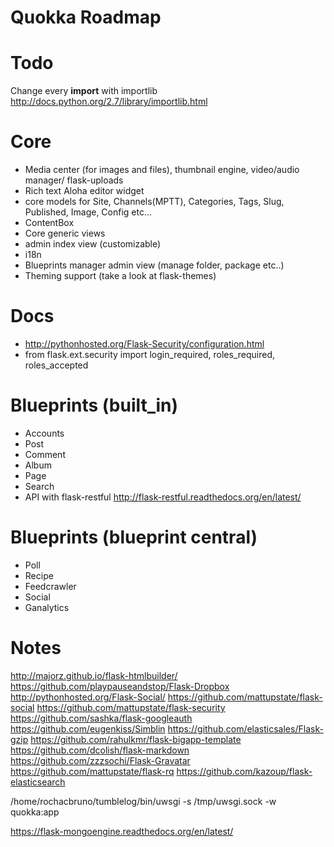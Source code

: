 Quokka Roadmap
==============

Todo
====
Change every __import__ with importlib http://docs.python.org/2.7/library/importlib.html

Core
====
* Media center (for images and files), thumbnail engine, video/audio manager/ flask-uploads
* Rich text Aloha editor widget
* core models for Site, Channels(MPTT), Categories, Tags, Slug, Published, Image, Config  etc...
* ContentBox
* Core generic views
* admin index view (customizable)
* i18n
* Blueprints manager admin view (manage folder, package etc..)
* Theming support (take a look at flask-themes)

Docs
===
- http://pythonhosted.org/Flask-Security/configuration.html
- from flask.ext.security import login_required, roles_required, roles_accepted

Blueprints (built_in)
=====================
* Accounts
* Post
* Comment
* Album
* Page
* Search
* API with flask-restful http://flask-restful.readthedocs.org/en/latest/

Blueprints (blueprint central)
==============================
* Poll
* Recipe
* Feedcrawler
* Social
* Ganalytics

Notes
=====
http://majorz.github.io/flask-htmlbuilder/
https://github.com/playpauseandstop/Flask-Dropbox
http://pythonhosted.org/Flask-Social/
https://github.com/mattupstate/flask-social
https://github.com/mattupstate/flask-security
https://github.com/sashka/flask-googleauth
https://github.com/eugenkiss/Simblin
https://github.com/elasticsales/Flask-gzip
https://github.com/rahulkmr/flask-bigapp-template
https://github.com/dcolish/flask-markdown
https://github.com/zzzsochi/Flask-Gravatar
https://github.com/mattupstate/flask-rq
https://github.com/kazoup/flask-elasticsearch


/home/rochacbruno/tumblelog/bin/uwsgi -s /tmp/uwsgi.sock -w quokka:app

https://flask-mongoengine.readthedocs.org/en/latest/